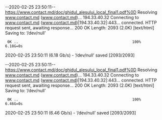 --2020-02-25 23:50:11--  https://www.contact.md/doc/ghidul_alesului_local_final1.pdf%0D
Resolving www.contact.md (www.contact.md)... 194.33.40.32
Connecting to www.contact.md (www.contact.md)|194.33.40.32|:443... connected.
HTTP request sent, awaiting response... 200 OK
Length: 2093 (2.0K) [text/html]
Saving to: ‘/dev/null’

     0K ..                                                    100% 6.18G=0s

2020-02-25 23:50:11 (6.18 Gb/s) - ‘/dev/null’ saved [2093/2093]

--2020-02-25 23:50:11--  https://www.contact.md/doc/ghidul_alesului_local_final1.pdf%0D
Resolving www.contact.md (www.contact.md)... 194.33.40.32
Connecting to www.contact.md (www.contact.md)|194.33.40.32|:443... connected.
HTTP request sent, awaiting response... 200 OK
Length: 2093 (2.0K) [text/html]
Saving to: ‘/dev/null’

     0K ..                                                    100% 6.46G=0s

2020-02-25 23:50:11 (6.46 Gb/s) - ‘/dev/null’ saved [2093/2093]


